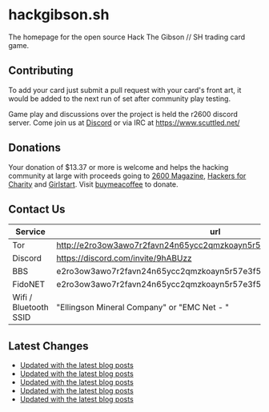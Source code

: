 # hackgibson.sh
The homepage for the open source Hack The Gibson // SH trading card game.


## Contributing

To add your card just submit a pull request with your card's front art, it would be added to the next run of set after community play testing.

Game play and discussions over the project is held the r2600 discord server. Come join us at [Discord](https://discord.com/invite/9hABUzz) or via IRC at https://www.scuttled.net/


## Donations

Your donation of $13.37 or more is welcome and helps the hacking community at large with proceeds going to [2600 Magazine](https://2600.com/), [Hackers for Charity](https://hackersforcharity.org) and [Girlstart](https://girlstart.org).  Visit [buymeacoffee](https://www.buymeacoffee.com/hackgibson.sh) to donate.


## Contact Us

Service | url
-|-
Tor | http://e2ro3ow3awo7r2favn24n65ycc2qmzkoayn5r57e3f56nvjwdcgg32ad.onion
Discord | https://discord.com/invite/9hABUzz
BBS | e2ro3ow3awo7r2favn24n65ycc2qmzkoayn5r57e3f56nvjwdcgg32ad.onion:23
FidoNET | e2ro3ow3awo7r2favn24n65ycc2qmzkoayn5r57e3f56nvjwdcgg32ad.onion:24554
Wifi / Bluetooth SSID | "Ellingson Mineral Company" or "EMC Net - <fidonet address>"

## Latest Changes
<!-- BLOG-POST-LIST:START -->
- [Updated with the latest blog posts](https://github.com/DFW2600/hackgibson.sh/commit/1b71e8d90160050a1eaeb5cad829507538dac7dc)
- [Updated with the latest blog posts](https://github.com/DFW2600/hackgibson.sh/commit/c6f4e5e6a9b80b20c221d56af8a7226e2c2cacdf)
- [Updated with the latest blog posts](https://github.com/DFW2600/hackgibson.sh/commit/7d197395ac3e0bd21addc34acea05fafebb6231a)
- [Updated with the latest blog posts](https://github.com/DFW2600/hackgibson.sh/commit/58b3be0e6b515f4210c52b532ec4a750e9f96b65)
- [Updated with the latest blog posts](https://github.com/DFW2600/hackgibson.sh/commit/e09459dc8612467353201100094fd0e0cbc3a589)
<!-- BLOG-POST-LIST:END -->
